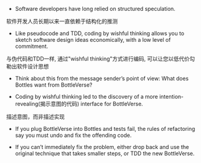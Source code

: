 + Software developers have long relied on structured speculation.

软件开发人员长期以来一直依赖于结构化的推测

+ Like pseudocode and TDD, coding by wishful thinking allows you to sketch software design ideas economically, with a low level of commitment.

与伪代码和TDD一样, 通过"wishful thinking"方式进行编码, 可以让您以低代价勾勒出软件设计思想

+ Think about this from the message sender’s point of view: What does Bottles want from BottleVerse?

+ Coding by wishful thinking led to the discovery of a more intention-revealing(揭示意图的代码) interface for BottleVerse.

描述意图，而非描述实现

+ If you plug BottleVerse into Bottles and tests fail, the rules of refactoring say you must undo and fix the offending code.

+ If you can’t immediately fix the problem, either drop back and use the original technique that takes smaller steps, or TDD the new BottleVerse.


